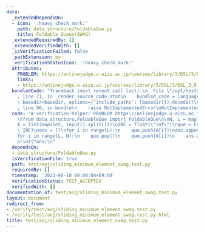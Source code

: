 ```yaml
---
data:
  _extendedDependsOn:
  - icon: ':heavy_check_mark:'
    path: data_structure/FoldableQue.py
    title: Foldable Queue(SWAG)
  _extendedRequiredBy: []
  _extendedVerifiedWith: []
  _isVerificationFailed: false
  _pathExtension: py
  _verificationStatusIcon: ':heavy_check_mark:'
  attributes:
    PROBLEM: https://onlinejudge.u-aizu.ac.jp/courses/library/3/DSL/3/DSL_3_D
    links:
    - https://onlinejudge.u-aizu.ac.jp/courses/library/3/DSL/3/DSL_3_D
  bundledCode: "Traceback (most recent call last):\n  File \"/opt/hostedtoolcache/PyPy/3.7.13/x64/site-packages/onlinejudge_verify/documentation/build.py\"\
    , line 71, in _render_source_code_stat\n    bundled_code = language.bundle(stat.path,\
    \ basedir=basedir, options={'include_paths': [basedir]}).decode()\n  File \"/opt/hostedtoolcache/PyPy/3.7.13/x64/site-packages/onlinejudge_verify/languages/python.py\"\
    , line 96, in bundle\n    raise NotImplementedError\nNotImplementedError\n"
  code: "# verification-helper: PROBLEM https://onlinejudge.u-aizu.ac.jp/courses/library/3/DSL/3/DSL_3_D\n\
    \nfrom data_structure.FoldableQue import FoldableQue\n\nN, L = map(int, input().split())\n\
    A = list(map(int, input().split()))\nINF = float(\"inf\")\nque = FoldableQue(min,\
    \ INF)\nans = []\nfor i in range(L):\n    que.push(A[i])\nans.append(que.fold())\n\
    for i in range(L, N):\n    que.pop()\n    que.push(A[i])\n    ans.append(que.fold())\n\
    print(*ans)\n"
  dependsOn:
  - data_structure/FoldableQue.py
  isVerificationFile: true
  path: test/aoj/sliding_minimum_element_swag.test.py
  requiredBy: []
  timestamp: '2023-08-10 00:04:04+09:00'
  verificationStatus: TEST_ACCEPTED
  verifiedWith: []
documentation_of: test/aoj/sliding_minimum_element_swag.test.py
layout: document
redirect_from:
- /verify/test/aoj/sliding_minimum_element_swag.test.py
- /verify/test/aoj/sliding_minimum_element_swag.test.py.html
title: test/aoj/sliding_minimum_element_swag.test.py
---
```

